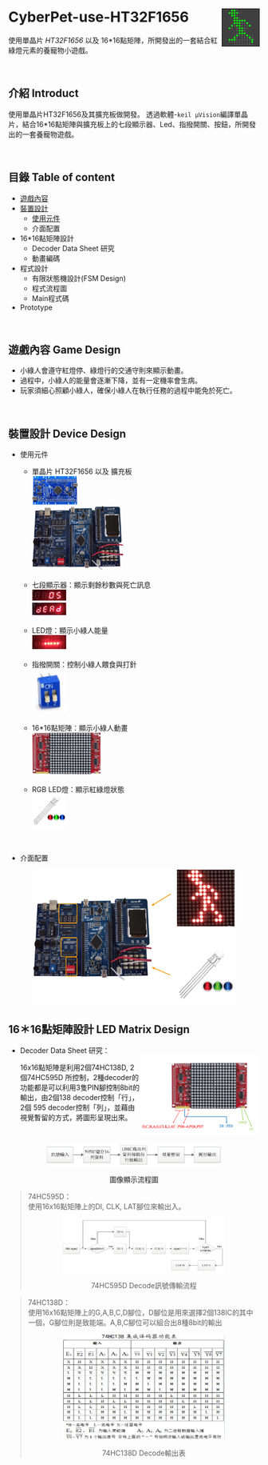 # CyberPet-use-HT32F1656  <img src="https://github.com/jaydenjian/CyberPet-use-HT32F1656/blob/master/media/246529499_c.gif" width=15% align="right"/>
使用單晶片 _*HT32F1656*_ 以及 16*16點矩陣，所開發出的一套結合紅綠燈元素的養寵物小遊戲。


<br>

## 介紹 Introduct
使用單晶片HT32F1656及其擴充板做開發。
透過軟體-`keil µVision`編譯單晶片，結合16*16點矩陣與擴充板上的七段顯示器、Led、指撥開關、按鈕，所開發出的一套養寵物遊戲。


<br>

## 目錄 Table of content
* [遊戲內容](#遊戲內容-Game-Design)
* [裝置設計](#裝置設計-Device-Design)
  * [使用元件](#使用元件)
  * 介面配置
* 16*16點矩陣設計
  * Decoder Data Sheet 研究
  * 動畫編碼
* 程式設計
  * 有限狀態機設計(FSM Design)
  * 程式流程圖
  * Main程式碼
* Prototype


<br>

## 遊戲內容 Game Design
* 小綠人會遵守紅燈停、綠燈行的交通守則來顯示動畫。
* 過程中，小綠人的能量會逐漸下降，並有一定機率會生病。
* 玩家須細心照顧小綠人，確保小綠人在執行任務的過程中能免於死亡。


<br>

## 裝置設計 Device Design
* 使用元件 
  * 單晶片 HT32F1656 以及 擴充板 <br> <img src="https://github.com/jaydenjian/CyberPet-use-HT32F1656/blob/master/media/%E5%9C%96%E5%B1%A4%201.png" width=20% > <br> <img src="https://github.com/jaydenjian/CyberPet-use-HT32F1656/blob/master/media/%E5%9C%96%E5%B1%A4%202.png" width=40% >
  
  <br> 
  
  * 七段顯示器：顯示剩餘秒數與死亡訊息 <br> <img src="https://github.com/jaydenjian/CyberPet-use-HT32F1656/blob/master/media/7seg.png" width=15% >
  
  <br>
  
  * LED燈：顯示小綠人能量<br> <img src="https://github.com/jaydenjian/CyberPet-use-HT32F1656/blob/master/media/Led.png" width=15% >
  <br>
  
  * 指撥開關：控制小綠人餵食與打針<br> <img src="https://github.com/jaydenjian/CyberPet-use-HT32F1656/blob/master/media/%E6%8C%87%E6%92%A5.png" width=15% >
  
  <br>
  
  * 16*16點矩陣：顯示小綠人動畫<br> <img src="https://github.com/jaydenjian/CyberPet-use-HT32F1656/blob/master/media/%E5%9C%96%E5%B1%A4%203.png" width=30% >
  
  <br>
  
  * RGB LED燈：顯示紅綠燈狀態<br> <img src="https://github.com/jaydenjian/CyberPet-use-HT32F1656/blob/master/media/RGB%20LED.jpg" width=15% >



<br>

* 介面配置
<p align="center"><img src="https://github.com/jaydenjian/CyberPet-use-HT32F1656/blob/master/media/device_setting.png" width=80% >


<br>


## 16＊16點矩陣設計 LED Matrix Design
* Decoder Data Sheet 研究：<br> <img src="https://github.com/jaydenjian/CyberPet-use-HT32F1656/blob/master/media/LED%20Matrix%20Pin.png" width=50% align="right"/>

  16x16點矩陣是利用2個74HC138D, 2個74HC595D 所控制，2種decoder的功能都是可以利用3隻PIN腳控制8bit的輸出，由2個138 decoder控制「行」，2個    595 decoder控制「列」，並藉由視覺暫留的方式，將圖形呈現出來。

<br> <p align="center"><img src="https://github.com/jaydenjian/CyberPet-use-HT32F1656/blob/master/media/LED%20Matrix%20Data%20Process-04.png" width=70% />
<br> <p align="center"> 圖像顯示流程圖

> 74HC595D： <br>
   使用16x16點矩陣上的DI, CLK, LAT腳位來輸出入。
 <br> <p align="center"><img src="https://github.com/jaydenjian/CyberPet-use-HT32F1656/blob/master/media/595_function%20Flow-05.png" width=70% />
<br> <p align="center"> 74HC595D Decode訊號傳輸流程
 
> 74HC138D： <br>
   使用16x16點矩陣上的G,A,B,C,D腳位，D腳位是用來選擇2個138IC的其中一個，G腳位則是致能端。A,B,C腳位可以組合出8種8bit的輸出
 <br> <p align="center"><img src="https://github.com/jaydenjian/CyberPet-use-HT32F1656/blob/master/media/138_outputTable.png" width=70% />
<br> <p align="center"> 74HC138D Decode輸出表
 







